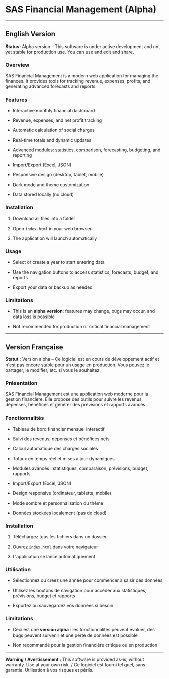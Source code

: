 
# SAS Financial Management (Alpha)

  

---

  

## English Version

  

**Status:** Alpha version – This software is under active development and not yet stable for production use. You can use and edit and share.

  

### Overview

SAS Financial Management is a modern web application for managing the finances. It provides tools for tracking revenue, expenses, profits, and generating advanced forecasts and reports.

  

### Features

- Interactive monthly financial dashboard

- Revenue, expenses, and net profit tracking

- Automatic calculation of social charges

- Real-time totals and dynamic updates

- Advanced modules: statistics, comparison, forecasting, budgeting, and reporting

- Import/Export (Excel, JSON)

- Responsive design (desktop, tablet, mobile)

- Dark mode and theme customization

- Data stored locally (no cloud)

  

### Installation

1. Download all files into a folder

2. Open `index.html` in your web browser

3. The application will launch automatically

  

### Usage

- Select or create a year to start entering data

- Use the navigation buttons to access statistics, forecasts, budget, and reports

- Export your data or backup as needed

  

### Limitations

- This is an **alpha version**: features may change, bugs may occur, and data loss is possible

- Not recommended for production or critical financial management
  

---

  

## Version Française

  

**Statut :** Version alpha – Ce logiciel est en cours de développement actif et n'est pas encore stable pour un usage en production. Vous pouvez le partager, le modifier, etc. si vous le souhaitez.

  

### Présentation

SAS Financial Management est une application web moderne pour la gestion financière. Elle propose des outils pour suivre les revenus, dépenses, bénéfices et générer des prévisions et rapports avancés.

  

### Fonctionnalités

- Tableau de bord financier mensuel interactif

- Suivi des revenus, dépenses et bénéfices nets

- Calcul automatique des charges sociales

- Totaux en temps réel et mises à jour dynamiques

- Modules avancés : statistiques, comparaison, prévisions, budget, rapports

- Import/Export (Excel, JSON)

- Design responsive (ordinateur, tablette, mobile)

- Mode sombre et personnalisation du thème

- Données stockées localement (pas de cloud)

  

### Installation

1. Téléchargez tous les fichiers dans un dossier

2. Ouvrez `index.html` dans votre navigateur

3. L'application se lance automatiquement

  

### Utilisation

- Sélectionnez ou créez une année pour commencer à saisir des données

- Utilisez les boutons de navigation pour accéder aux statistiques, prévisions, budget et rapports

- Exportez ou sauvegardez vos données si besoin

  

### Limitations

- Ceci est une **version alpha** : les fonctionnalités peuvent évoluer, des bugs peuvent survenir et une perte de données est possible

- Non recommandé pour la gestion financière critique ou en production

---

  

**Warning / Avertissement :** This software is provided as-is, without warranty. Use at your own risk. / Ce logiciel est fourni tel quel, sans garantie. Utilisation à vos risques et périls.